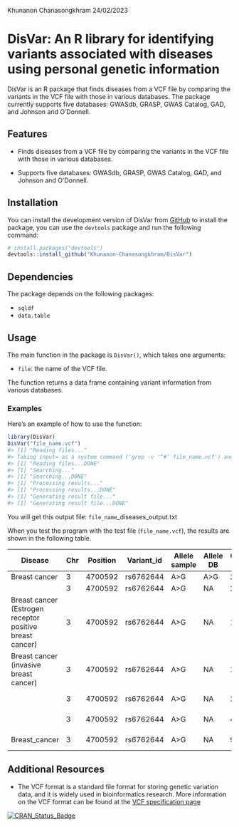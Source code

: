 Khunanon Chanasongkhram
24/02/2023

<!-- README.md is generated from README.Rmd. Please edit that file -->

# DisVar: An R library for identifying variants associated with diseases using personal genetic information

<!-- badges: start -->
<!-- badges: end -->

DisVar is an R package that finds diseases from a VCF file by comparing
the variants in the VCF file with those in various databases. The
package currently supports five databases: GWASdb, GRASP, GWAS Catalog,
GAD, and Johnson and O’Donnell.

## Features

- Finds diseases from a VCF file by comparing the variants in the VCF
  file with those in various databases.

- Supports five databases: GWASdb, GRASP, GWAS Catalog, GAD, and Johnson
  and O’Donnell.

## Installation

You can install the development version of DisVar from
[GitHub](https://github.com/) to install the package, you can use the
`devtools` package and run the following command:

``` r
# install.packages("devtools")
devtools::install_github("Khunanon-Chanasongkhram/DisVar")
```

## Dependencies

The package depends on the following packages:

- `sqldf`
- `data.table`

## Usage

The main function in the package is `DisVar()`, which takes one
arguments:

- `file`: the name of the VCF file.

The function returns a data frame containing variant information from
various databases.

### Examples

Here’s an example of how to use the function:

``` r
library(DisVar)
DisVar("file_name.vcf")
#> [1] "Reading files..."
#> Taking input= as a system command ('grep -v '^#' file_name.vcf') and a variable has been used in the expression passed to `input=`. Please use fread(cmd=...). There is a security concern if you are creating an app, and the app could have a malicious user, and the app is not running in a secure environment; e.g. the app is running as root. Please read item 5 in the NEWS file for v1.11.6 for more information and for the option to suppress this message.
#> [1] "Reading files...DONE"
#> [1] "Searching..."
#> [1] "Searching...DONE"
#> [1] "Processing results..."
#> [1] "Processing results...DONE"
#> [1] "Generating result file..."
#> [1] "Generating result file...DONE"
```

You will get this output file: `file_name`\_diseases_output.txt

When you test the program with the test file (`file_name.vcf`), the
results are shown in the following table.

| Disease                                                  | Chr | Position | Variant_id | Allele sample | Allele DB | Confident/P-value | DB           |
|----------------------------------------------------------|-----|----------|------------|---------------|-----------|-------------------|--------------|
| Breast cancer                                            | 3   | 4700592  | rs6762644  | A\>G          | A\>G      | 2.00E-12          | GWASdb       |
|                                                          | 3   | 4700592  | rs6762644  | A\>G          | NA        | 2.20E-12          | GRASP        |
| Breast cancer (Estrogen receptor positive breast cancer) | 3   | 4700592  | rs6762644  | A\>G          | NA        | 1.40E-08          | GRASP        |
| Breast cancer (invasive breast cancer)                   | 3   | 4700592  | rs6762644  | A\>G          | NA        | 1.20E-09          | GRASP        |
|                                                          | 3   | 4700592  | rs6762644  | A\>G          | NA        | 2.00E-12          | GWAS Catalog |
|                                                          | 3   | 4700592  | rs6762644  | A\>G          | NA        | 4.00E-18          | GWAS Catalog |
| Breast_cancer                                            | 3   | 4700592  | rs6762644  | A\>G          | NA        | 9.00E-12          | GWAS Catalog |

## Additional Resources

- The VCF format is a standard file format for storing genetic variation
  data, and it is widely used in bioinformatics research. More
  information on the VCF format can be found at the [VCF specification
  page](http://samtools.github.io/hts-specs/VCFv4.3.pdf)

[![CRAN_Status_Badge](http://www.r-pkg.org/badges/version/DisVar)](https://cran.r-project.org/package=DisVar)
